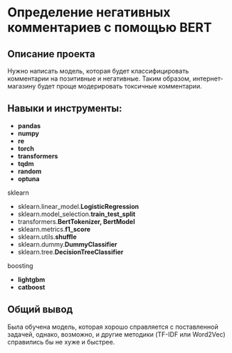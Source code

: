 

# Определение негативных комментариев с помощью BERT

## Описание проекта

Нужно написать модель, которая будет классифицировать комментарии на позитивные и негативные. Таким образом, интернет-магазину будет проще модерировать токсичные комментарии.

## Навыки и инструменты:

 - **pandas**
 - **numpy** 
 - **re**
 - **torch**
 - **transformers**
 - **tqdm**
 - **random**
 - **optuna**

sklearn

 - sklearn.linear_model.**LogisticRegression**
 - sklearn.model_selection.**train_test_split**
 - transformers.**BertTokenizer, BertModel**
 - sklearn.metrics.**f1_score**
 - sklearn.utils.**shuffle**
 - sklearn.dummy.**DummyClassifier**
 - sklearn.tree.**DecisionTreeClassifier**

boosting

 - **lightgbm**
 - **catboost**


## Общий вывод

Была обучена модель, которая хорошо справляется с поставленной задачей, однако, возможно, и другие методики (TF-IDF или Word2Vec) справились бы не хуже и быстрее.
